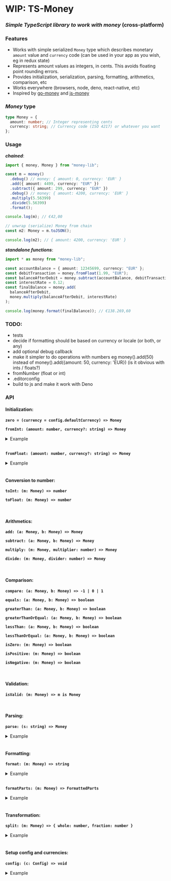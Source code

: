 # WIP: TS-Money

### _Simple TypeScript library to work with money_ (cross-platform)

### Features

- Works with simple serialized `Money` type which describes monetary `amount` value and `currency` code
  (can be used in your app as you wish, eg in redux state)
- Represents amount values as integers, in cents. This avoids floating point rounding errors.
- Provides initialization, serialization, parsing, formatting, arithmetics, comparison, etc
- Works everywhere (browsers, node, deno, react-native, etc)
- Inspired by [go-money](https://github.com/Rhymond/go-money) and [js-money](https://github.com/davidkalosi/js-money)

### _Money_ type

```ts
type Money = {
  amount: number; // Integer representing cents
  currency: string; // Currency code (ISO 4217) or whatever you want
};
```

### Usage

**_chained_**:

```ts
import { money, Money } from "money-lib";

const m = money()
  .debug() // money: { amount: 0, currency: 'EUR' }
  .add({ amount: 4499, currency: "EUR" })
  .subtract({ amount: 299, currency: "EUR" })
  .debug() // money: { amount: 4200, currency: 'EUR' }
  .multiply(5.56399)
  .divide(5.56399)
  .format();

console.log(m); // €42,00

// unwrap (serialize) Money from chain
const m2: Money = m.toJSON();

console.log(m2); // { amount: 4200, currency: 'EUR' }
```

**_standalone functions_**:

```ts
import * as money from "money-lib";

const accountBalance = { amount: 12345699, currency: "EUR" };
const debitTransaction = money.fromFloat(1.99, "EUR");
const balanceAfterDebit = money.subtract(accountBalance, debitTransaction);
const interestRate = 0.12;
const finalBalance = money.add(
  balanceAfterDebit,
  money.multiply(balanceAfterDebit, interestRate)
);

console.log(money.format(finalBalance)); // €138.269,60
```

### TODO:

- tests
- decide if formatting should be based on currency or locale (or both, or any)
- add optional debug callback
- make it simpler to do operations with numbers eg money().add(50) instead of money().add({amount: 50, currency: 'EUR}) (is it obvious with ints / floats?)
- fromNumber (float or int)
- .editorconfig
- build to js and make it work with Deno

### API

#### Initialization:

**`zero = (currency = config.defaultCurrency) => Money`**

**`fromInt: (amount: number, currency?: string) => Money`**

<details>
  <summary>Example</summary>

```js
fromInt(4299, 'EUR') -> Money{amount: 4299, currency: "EUR"};
```

</details>
<br/>

**`fromFloat: (amount: number, currency?: string) => Money`**

<details>
  <summary>Example</summary>

```js
fromFloat(42.99, 'EUR') -> Money{amount: 4299, currency: "EUR"};
fromFloat(42.999, 'EUR') -> Money{amount: 4299, currency: "EUR"};
fromFloat(42.9, 'EUR') -> Money{amount: 4290, currency: "EUR"};
```

</details>
<br/>

#### Conversion to number:

**`toInt: (m: Money) => number`**

**`toFloat: (m: Money) => number`**

<br/>

#### Arithmetics:

**`add: (a: Money, b: Money) => Money`**

**`subtract: (a: Money, b: Money) => Money`**

**`multiply: (m: Money, multiplier: number) => Money`**

**`divide: (m: Money, divider: number) => Money`**

<br/>

#### Comparison:

**`compare: (a: Money, b: Money) => -1 | 0 | 1`**

**`equals: (a: Money, b: Money) => boolean`**

**`greaterThan: (a: Money, b: Money) => boolean`**

**`greaterThanOrEqual: (a: Money, b: Money) => boolean`**

**`lessThan: (a: Money, b: Money) => boolean`**

**`lessThanOrEqual: (a: Money, b: Money) => boolean`**

**`isZero: (m: Money) => boolean`**

**`isPositive: (m: Money) => boolean`**

**`isNegative: (m: Money) => boolean`**

<br/>

#### Validation:

**`isValid: (m: Money) => m is Money`**

<br/>

#### Parsing:

**`parse: (s: string) => Money`**

<details>
  <summary>Example</summary>

```js
parse("€123.555,99") -> Money{amount: 12355599, currency: "EUR"};

// default currency
parse("123.555,99") -> Money{amount: 12355599, currency: "EUR"};

// comma decimal separator
parse("€123555,99") -> Money{amount: 12355599, currency: "EUR"};

// dot decimal separator
parse("€123555.99") -> Money{amount: 12355599, currency: "EUR"};

// no fraction digits
parse("4299") -> Money{amount: 429900, currency: "EUR"};

// 1 fraction digit
parse("€123555.1") -> Money{amount: 12355510, currency: "EUR"};

// more than 2 fraction digits
parse("€123555.999") -> Money{amount: 12355599, currency: "EUR"};

// invalid input
parse("€123555.99") -> Money{amount: 0, currency: "EUR"};
```

</details>
<br/>

#### Formatting:

**`format: (m: Money) => string`**

<details>
  <summary>Example</summary>

```js
format({amount: 12355599, currency: 'EUR'}) -> "€123.555,99"
```

</details>
<br/>

**`formatParts: (m: Money) => FormattedParts`**

<details>
  <summary>Example</summary>

```js
formatParts({amount: 12355599, currency: 'EUR'}) -> {
  whole: '123555',
  wholeFormatted: '123.555',
  cents: '99',
  currencySymbol: '€',
  decimalSeparator: ',',
}
```

</details>
<br/>

#### Transformation:

**`split: (m: Money) => { whole: number, fraction: number }`**

<details>
  <summary>Example</summary>

```js
split({amount: 4599, currency: 'EUR'}) -> {whole: 45, fraction: 99}
```

</details>
<br/>

#### Setup config and currencies:

**`config: (c: Config) => void`**

<details>
  <summary>Example</summary>

```ts
type Config = {
  defaultCurrency?: string;
  currencies?: Array<{
    code: "EUR";
    symbol: "€";
    decimalSeparator: "." | ",";
  }>;
};

money.config({
  defaultCurrency: "EUR",
  currencies: [
    {
      code: "EUR",
      symbol: "€",
      decimalSeparator: ",",
    },
    {
      code: "USD",
      symbol: "$",
      decimalSeparator: ".",
    },
  ],
});
```

</details>
